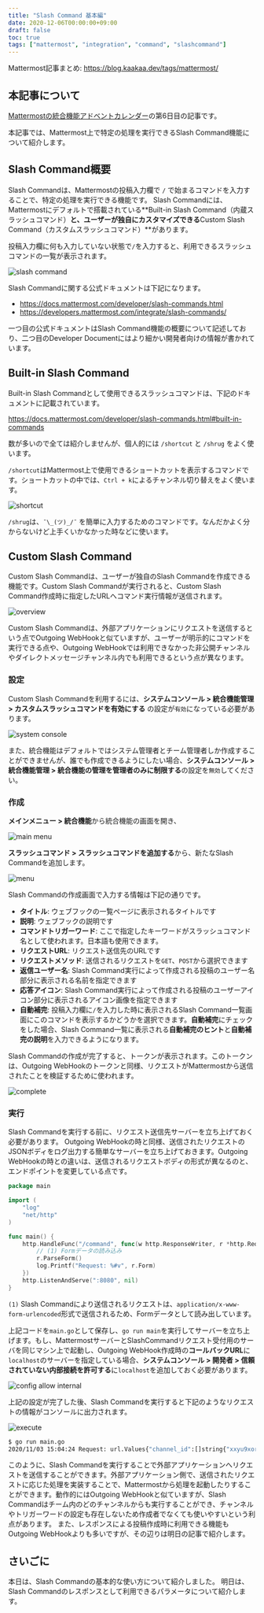```yaml
---
title: "Slash Command 基本編"
date: 2020-12-06T00:00:00+09:00
draft: false
toc: true
tags: ["mattermost", "integration", "command", "slashcommand"]
---
```


Mattermost記事まとめ: https://blog.kaakaa.dev/tags/mattermost/

## 本記事について

[Mattermostの統合機能アドベントカレンダー](https://qiita.com/advent-calendar/2020/mattermost-integrations)の第6日目の記事です。

本記事では、Mattermost上で特定の処理を実行できるSlash Command機能について紹介します。

## Slash Command概要

Slash Commandは、Mattermostの投稿入力欄で `/` で始まるコマンドを入力することで、特定の処理を実行できる機能です。
Slash Commandには、Mattermostにデフォルトで搭載されている**Built-in Slash Command（内蔵スラッシュコマンド）**と、ユーザーが独自にカスタマイズできる**Custom Slash Command（カスタムスラッシュコマンド）**があります。

投稿入力欄に何も入力していない状態で`/`を入力すると、利用できるスラッシュコマンドの一覧が表示されます。

![slash command](https://blog.kaakaa.dev/images/posts/advent-calendar-2020/day6/slash-command.png)

Slash Commandに関する公式ドキュメントは下記になります。

* https://docs.mattermost.com/developer/slash-commands.html
* https://developers.mattermost.com/integrate/slash-commands/

一つ目の公式ドキュメントはSlash Command機能の概要について記述しており、二つ目のDeveloper Documentにはより細かい開発者向けの情報が書かれています。


## Built-in Slash Command
Built-in Slash Commandとして使用できるスラッシュコマンドは、下記のドキュメントに記載されています。

https://docs.mattermost.com/developer/slash-commands.html#built-in-commands

数が多いので全ては紹介しませんが、個人的には `/shortcut` と `/shrug` をよく使います。

`/shortcut`はMattermost上で使用できるショートカットを表示するコマンドです。ショートカットの中では、`Ctrl + k`によるチャンネル切り替えをよく使います。

![shortcut](https://blog.kaakaa.dev/images/posts/advent-calendar-2020/day6/shortcut.png)

`/shrug`は、`¯\_(ツ)_/¯` を簡単に入力するためのコマンドです。なんだかよく分からないけど上手くいかなかった時などに使います。

## Custom Slash Command
Custom Slash Commandは、ユーザーが独自のSlash Commandを作成できる機能です。Custom Slash Commandが実行されると、Custom Slash Command作成時に指定したURLへコマンド実行情報が送信されます。

![overview](https://blog.kaakaa.dev/images/posts/advent-calendar-2020/day6/overview.drawio.png)

Custom Slash Commandは、外部アプリケーションにリクエストを送信するという点でOutgoing WebHookと似ていますが、ユーザーが明示的にコマンドを実行できる点や、Outgoing WebHookでは利用できなかった非公開チャンネルやダイレクトメッセージチャンネル内でも利用できるという点が異なります。

### 設定

Custom Slash Commandを利用するには、**システムコンソール > 統合機能管理 > カスタムスラッシュコマンドを有効にする** の設定が`有効`になっている必要があります。

![system console](https://blog.kaakaa.dev/images/posts/advent-calendar-2020/day6/config-slash-command.png)

また、統合機能はデフォルトではシステム管理者とチーム管理者しか作成することができませんが、誰でも作成できるようにしたい場合、**システムコンソール > 統合機能管理 > 統合機能の管理を管理者のみに制限する**の設定を`無効`してください。

### 作成

**メインメニュー > 統合機能**から統合機能の画面を開き、

![main menu](https://blog.kaakaa.dev/images/posts/advent-calendar-2020/day6/integration-menu.png)

**スラッシュコマンド > スラッシュコマンドを追加する**から、新たなSlash Commandを追加します。

![menu](https://blog.kaakaa.dev/images/posts/advent-calendar-2020/day6/slash-command-menu.png)

Slash Commandの作成画面で入力する情報は下記の通りです。

* **タイトル**: ウェブフックの一覧ページに表示されるタイトルです
* **説明**: ウェブフックの説明です
* **コマンドトリガーワード**: ここで指定したキーワードがスラッシュコマンド名として使われます。日本語も使用できます。
* **リクエストURL**: リクエスト送信先のURLです
* **リクエストメソッド**: 送信されるリクエストを`GET`、`POST`から選択できます
* **返信ユーザー名**: Slash Command実行によって作成される投稿のユーザー名部分に表示される名前を指定できます
* **応答アイコン**: Slash Command実行によって作成される投稿のユーザーアイコン部分に表示されるアイコン画像を指定できます
* **自動補完**: 投稿入力欄に`/`を入力した時に表示されるSlash Command一覧画面にこのコマンドを表示するかどうかを選択できます。**自動補完**にチェックをした場合、Slash Command一覧に表示される**自動補完のヒント**と**自動補完の説明**を入力できるようになります。

Slash Commandの作成が完了すると、トークンが表示されます。このトークンは、Outgoing WebHookのトークンと同様、リクエストがMattermostから送信されたことを検証するために使われます。

![complete](https://blog.kaakaa.dev/images/posts/advent-calendar-2020/day6/complete-slash-command.png)

### 実行

Slash Commandを実行する前に、リクエスト送信先サーバーを立ち上げておく必要があります。
Outgoing WebHookの時と同様、送信されたリクエストのJSONボディをログ出力する簡単なサーバーを立ち上げておきます。Outgoing WebHookの時との違いは、送信されるリクエストボディの形式が異なるのと、エンドポイントを変更している点です。

```go:main.go
package main

import (
	"log"
	"net/http"
)

func main() {
	http.HandleFunc("/command", func(w http.ResponseWriter, r *http.Request) {
		// (1) Formデータの読み込み
		r.ParseForm()
		log.Printf("Request: %#v", r.Form)
	})
	http.ListenAndServe(":8080", nil)
}
```

`(1)` Slash Commandにより送信されるリクエストは、`application/x-www-form-urlencoded`形式で送信されるため、Formデータとして読み出しています。

上記コードを`main.go`として保存し、`go run main`を実行してサーバーを立ち上げます。もし、MattermostサーバーとSlashCommandリクエスト受付用のサーバを同じマシン上で起動し、Outgoing WebHook作成時の**コールバックURL**に`localhost`のサーバーを指定している場合、**システムコンソール > 開発者 > 信頼されていない内部接続を許可する**に`localhost`を追加しておく必要があります。

![config allow internal](https://blog.kaakaa.dev/images/posts/advent-calendar-2020/day6/config-allow-internal.png)

上記の設定が完了した後、Slash Commandを実行すると下記のようなリクエストの情報がコンソールに出力されます。

![execute](https://blog.kaakaa.dev/images/posts/advent-calendar-2020/day6/execute-slash-command.png)

```bash
$ go run main.go 
2020/11/03 15:04:24 Request: url.Values{"channel_id":[]string{"xxyu9xoref8mjgy3s9i5y7776y"}, "channel_name":[]string{"slash-command"}, "command":[]string{"/サンプルコマンド"}, "response_url":[]string{"http://localhost:8065/hooks/commands/5xthz8jf67ggx8heopn1ay1tqe"}, "team_domain":[]string{"test"}, "team_id":[]string{"9d1xf4gg7fnibxs8fdw6fo5fre"}, "text":[]string{""}, "token":[]string{"8w7foap4ufrsfczda8uez51yxo"}, "trigger_id":[]string{"bm1udGhmOGs3ZmJmeGpmb3dnODZnY2NzaWU6ODd4OTN1bzhwZm56ZHJvOWt0Y21vYnBhMXI6MTYwNDM4MzQ2NDI4MTpNRVVDSUZ5Vjc0NmwrWWt3UVUrUkwrUzFaYWlTMStnYTZPa2ZsSzJtSTBBL2wzNThBaUVBOFpTY2hjblZLa05scVU0MVNmc2l0cEdGanpXWE9tREdKK2NTeUFiRURHYz0="}, "user_id":[]string{"87x93uo8pfnzdro9ktcmobpa1r"}, "user_name":[]string{"kaakaa"}}
```

このように、Slash Commandを実行することで外部アプリケーションへリクエストを送信することができます。外部アプリケーション側で、送信されたリクエストに応じた処理を実装することで、Mattermostから処理を起動したりすることができます。動作的にはOutgoing WebHookと似ていますが、Slash Commandはチーム内のどのチャンネルからも実行することができ、チャンネルやトリガーワードの設定も存在しないため作成者でなくても使いやすいという利点があります。
また、レスポンスによる投稿作成時に利用できる機能もOutgoing WebHookよりも多いですが、その辺りは明日の記事で紹介します。

## さいごに

本日は、Slash Commandの基本的な使い方について紹介しました。
明日は、Slash Commandのレスポンスとして利用できるパラメータについて紹介します。
